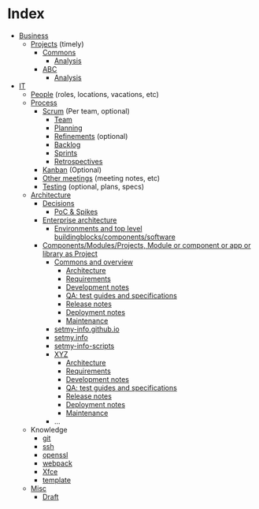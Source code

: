 # Index

* [Business](empty.html)
    * [Projects](empty.html) (timely)
        * [Commons](empty.html)
            * [Analysis](business/projects/commons/analysis.html)
        * [ABC](empty.html)
            * [Analysis](business/projects/ABC/analysis.html)
* [IT](empty.html)
    * [People](it/people.html) (roles, locations, vacations, etc)
    * [Process](it/process/index.html)
        * [Scrum](it/process/scrum/index.html) (Per team, optional)
            * [Team](it/process/scrum/team.html)
            * [Planning](it/process/scrum/planning.html)
            * [Refinements](it/process/scrum/refinements.html) (optional)
            * [Backlog](it/process/scrum/backlog.html)
            * [Sprints](it/process/scrum/sprints.html)
            * [Retrospectives](it/process/scrum/retrospectives.html)
        * [Kanban](it/process/kanban/index.html) (Optional)
        * [Other meetings](it/process/othermeetings.html) (meeting notes, etc)
        * [Testing](it/process/testing.html) (optional, plans, specs)
    * [Architecture](it/architecture/index.html)
        * [Decisions](it/architecture/decisions/index.html)
            * [PoC & Spikes](it/architecture/decisions/poc.spikes.html)
        * [Enterprise architecture](it/architecture/enterprise-architecture/index.html)
            * [Environments and top level buildingblocks/components/software](it/architecture/enterprise-architecture/buildingblocks.html)
        * [Components/Modules/Projects, Module or component or app or library as Project](it/architecture/components/index.html)
            * [Commons and overview](empty.html)
                * [Architecture](empty.html)
                * [Requirements](empty.html)
                * [Development notes](empty.html)
                * [QA: test guides and specifications](empty.html)
                * [Release notes](empty.html)
                * [Deployment notes](empty.html)
                * [Maintenance](empty.html)
            * [setmy-info.github.io](it/architecture/components/setmy-info.github.io.html)
            * [setmy.info](it/architecture/components/setmy.info.html)
            * [setmy-info-scripts](it/architecture/components/setmy-info-scripts.html)
            * [XYZ](empty.html)
                * [Architecture](empty.html)
                * [Requirements](empty.html)
                * [Development notes](empty.html)
                * [QA: test guides and specifications](empty.html)
                * [Release notes](empty.html)
                * [Deployment notes](empty.html)
                * [Maintenance](empty.html)
            * ...
    * Knowledge
        * [git](git.html)
        * [ssh](ssh.html)
        * [openssl](openssl.html)
        * [webpack](webpack.html)
        * [Xfce](xfce.html)
        * [template](template.html)
    * [Misc](empty.html)
        * [Draft](draft.html)
